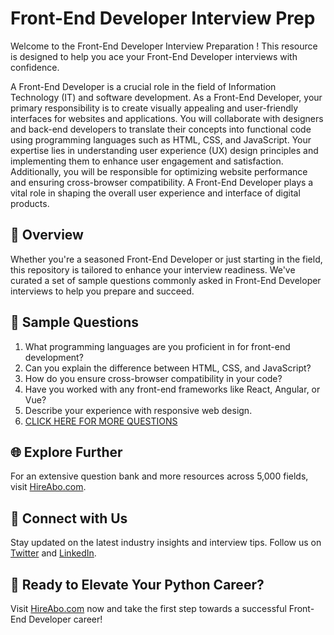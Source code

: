 # Front-End Developer Interview Prep

Welcome to the Front-End Developer Interview Preparation ! This resource is designed to help you ace your Front-End Developer interviews with confidence.

A Front-End Developer is a crucial role in the field of Information Technology (IT) and software development. As a Front-End Developer, your primary responsibility is to create visually appealing and user-friendly interfaces for websites and applications. You will collaborate with designers and back-end developers to translate their concepts into functional code using programming languages such as HTML, CSS, and JavaScript. Your expertise lies in understanding user experience (UX) design principles and implementing them to enhance user engagement and satisfaction. Additionally, you will be responsible for optimizing website performance and ensuring cross-browser compatibility. A Front-End Developer plays a vital role in shaping the overall user experience and interface of digital products.

## 🚀 Overview

Whether you're a seasoned Front-End Developer or just starting in the field, this repository is tailored to enhance your interview readiness. We've curated a set of sample questions commonly asked in Front-End Developer interviews to help you prepare and succeed.

## 📝 Sample Questions

1. What programming languages are you proficient in for front-end development?
2. Can you explain the difference between HTML, CSS, and JavaScript?
3. How do you ensure cross-browser compatibility in your code?
4. Have you worked with any front-end frameworks like React, Angular, or Vue?
5. Describe your experience with responsive web design.
6. [CLICK HERE FOR MORE QUESTIONS](https://hireabo.com/job/0_0_4/FrontEnd%20Developer)

## 🌐 Explore Further

For an extensive question bank and more resources across 5,000 fields, visit [HireAbo.com](https://www.hireabo.com).

## 📱 Connect with Us

Stay updated on the latest industry insights and interview tips. Follow us on [Twitter](https://twitter.com/hireabo) and [LinkedIn](https://www.linkedin.com/in/hire-abo-3609972a8/).

## 🚀 Ready to Elevate Your Python Career?

Visit [HireAbo.com](https://www.hireabo.com) now and take the first step towards a successful Front-End Developer career!